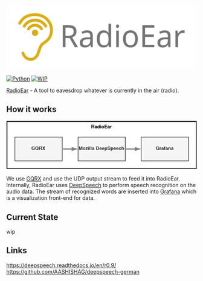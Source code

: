 <div align="center">
  <img src="https://raw.githubusercontent.com/Rakagami/rear/main/images/logo.png">
</div>

[![Python](https://img.shields.io/badge/python-3.7.6-blue)]()
[![WIP](https://img.shields.io/badge/version-WIP-red)]()

[RadioEar](https://github.com/Rakagami/rear) - A tool to eavesdrop whatever is currently in the air (radio).

## How it works

<div align="center">
  <img src="https://raw.githubusercontent.com/Rakagami/rear/main/images/diagram.png">
</div>

We use [GQRX](https://gqrx.dk/) and use the UDP output stream to feed it into RadioEar. Internally, RadioEar uses [DeepSpeech](https://github.com/mozilla/DeepSpeech) to perform speech recognition on the audio data. The stream of recognized words are inserted into [Grafana](https://grafana.com/) which is a visualization front-end for data.

## Current State

wip

## Links

https://deepspeech.readthedocs.io/en/r0.9/
https://github.com/AASHISHAG/deepspeech-german
